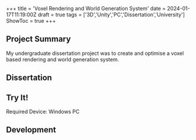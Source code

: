 +++
title = 'Voxel Rendering and World Generation System'
date = 2024-01-17T11:19:00Z
draft = true
tags = ['3D','Unity','PC','Dissertation','University']
ShowToc = true
+++

## Project Summary

My undergraduate dissertation project was to create and optimise a voxel based rendering and world generation system.

## Dissertation

## Try It!

Required Device: Windows PC

## Development

### 
